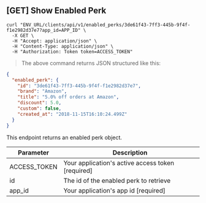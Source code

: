 ## [GET] Show Enabled Perk

```shell
curl "ENV_URL/clients/api/v1/enabled_perks/3de61f43-7ff3-445b-9f4f-f1e2982d37e7?app_id=APP_ID" \
  -X GET \
  -H "Accept: application/json" \
  -H "Content-Type: application/json" \
  -H "Authorization: Token token=ACCESS_TOKEN"
```
> The above command returns JSON structured like this:

```json
{
  "enabled_perk": {
    "id": "3de61f43-7ff3-445b-9f4f-f1e2982d37e7",
    "brand": "Amazon",
    "title": "5.0% off orders at Amazon",
    "discount": 5.0,
    "custom": false,
    "created_at": "2018-11-15T16:10:24.499Z"
  }
}
```

This endpoint returns an enabled perk object.


Parameter | Description
--------- | -----------
ACCESS_TOKEN | Your application's active access token [required]
id | The id of the enabled perk to retrieve
app_id | Your application's app id [required]
